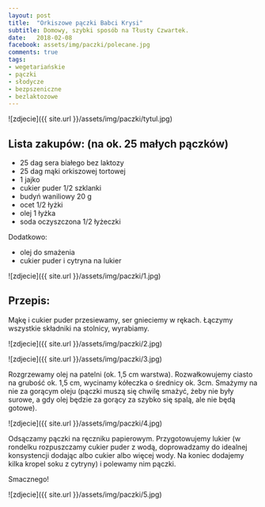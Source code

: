 ```yaml
---
layout: post
title:  "Orkiszowe pączki Babci Krysi"
subtitle: Domowy, szybki sposób na Tłusty Czwartek.
date:   2018-02-08
facebook: assets/img/paczki/polecane.jpg
comments: true
tags:
- wegetariańskie
- pączki
- słodycze
- bezpszeniczne
- bezlaktozowe 
---
```


![zdjecie]({{ site.url }}/assets/img/paczki/tytul.jpg)

## Lista zakupów: (na ok. 25 małych pączków)
* 25 dag sera białego bez laktozy
* 25 dag mąki orkiszowej tortowej
* 1 jajko
* cukier puder 1/2 szklanki
* budyń waniliowy 20 g
* ocet 1/2 łyżki
* olej 1 łyżka
* soda oczyszczona 1/2 łyżeczki

Dodatkowo:
* olej do smażenia
* cukier puder i cytryna na lukier

![zdjecie]({{ site.url }}/assets/img/paczki/1.jpg)

## Przepis:

Mąkę i cukier puder przesiewamy, ser gnieciemy w rękach. Łączymy wszystkie składniki na stolnicy, wyrabiamy. 

![zdjecie]({{ site.url }}/assets/img/paczki/2.jpg)

![zdjecie]({{ site.url }}/assets/img/paczki/3.jpg)

Rozgrzewamy olej na patelni (ok. 1,5 cm warstwa). Rozwałkowujemy ciasto na grubość ok. 1,5 cm, wycinamy kółeczka o średnicy ok. 3cm. Smażymy na nie za gorącym oleju (pączki muszą się chwilę smażyć, żeby nie były surowe, a gdy olej będzie za gorący za szybko się spalą, ale nie będą gotowe).

![zdjecie]({{ site.url }}/assets/img/paczki/4.jpg)

Odsączamy pączki na ręczniku papierowym. Przygotowujemy lukier (w rondelku rozpuszczamy cukier puder z wodą, doprowadzamy do idealnej konsystencji dodając albo cukier albo więcej wody. Na koniec dodajemy kilka kropel soku z cytryny) i polewamy nim pączki.

Smacznego!

![zdjecie]({{ site.url }}/assets/img/paczki/5.jpg)



